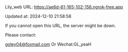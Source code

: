 Lily_web URL: https://ae6d-61-165-102-156.ngrok-free.app

Updated at: 2024-12-10 21:58:58

If you cannot open this URL, the server might be down.

Please contact: 

goley04@foxmail.com Or Wechat:GL_yeaH